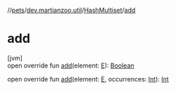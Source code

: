 //[pets](../../../index.md)/[dev.martianzoo.util](../index.md)/[HashMultiset](index.md)/[add](add.md)

# add

[jvm]\
open override fun [add](add.md)(element: [E](index.md)): [Boolean](https://kotlinlang.org/api/latest/jvm/stdlib/kotlin/-boolean/index.html)

open override fun [add](add.md)(element: [E](index.md), occurrences: [Int](https://kotlinlang.org/api/latest/jvm/stdlib/kotlin/-int/index.html)): [Int](https://kotlinlang.org/api/latest/jvm/stdlib/kotlin/-int/index.html)
